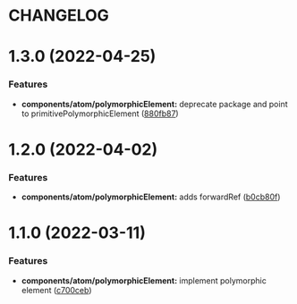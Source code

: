 # CHANGELOG

# 1.3.0 (2022-04-25)


### Features

* **components/atom/polymorphicElement:** deprecate package and point to primitivePolymorphicElement ([880fb87](https://github.com/SUI-Components/sui-components/commit/880fb87adabc508578c02b220aeaa94107bea79a))



# 1.2.0 (2022-04-02)


### Features

* **components/atom/polymorphicElement:** adds forwardRef ([b0cb80f](https://github.com/SUI-Components/sui-components/commit/b0cb80f0d2d2f86ccf8863c104813ecd60f18b7f))



# 1.1.0 (2022-03-11)


### Features

* **components/atom/polymorphicElement:** implement polymorphic element ([c700ceb](https://github.com/SUI-Components/sui-components/commit/c700ceb545fb6bbb3cbb43ecda030064ef0d3065))



